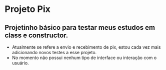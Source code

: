 # Projeto Pix

## Projetinho básico para testar meus estudos em class e constructor.

- Atualmente se refere a envio e recebimento de pix, estou cada vez mais adicionando novos testes a esse projeto.
- No momento não possui nenhum tipo de interface ou interação com o usuário.

